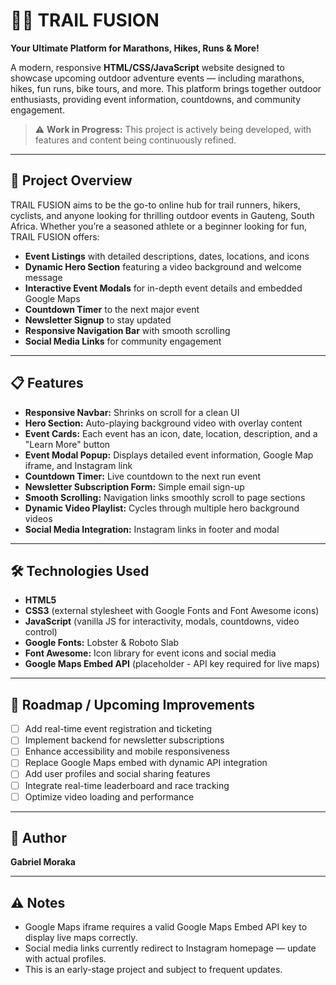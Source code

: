 # 🚴‍♂️ TRAIL FUSION  
**Your Ultimate Platform for Marathons, Hikes, Runs & More!**

A modern, responsive **HTML/CSS/JavaScript** website designed to showcase upcoming outdoor adventure events — including marathons, hikes, fun runs, bike tours, and more. This platform brings together outdoor enthusiasts, providing event information, countdowns, and community engagement.

> ⚠️ **Work in Progress:** This project is actively being developed, with features and content being continuously refined.

---

## 🌟 Project Overview

TRAIL FUSION aims to be the go-to online hub for trail runners, hikers, cyclists, and anyone looking for thrilling outdoor events in Gauteng, South Africa. Whether you’re a seasoned athlete or a beginner looking for fun, TRAIL FUSION offers:

- **Event Listings** with detailed descriptions, dates, locations, and icons  
- **Dynamic Hero Section** featuring a video background and welcome message  
- **Interactive Event Modals** for in-depth event details and embedded Google Maps  
- **Countdown Timer** to the next major event  
- **Newsletter Signup** to stay updated  
- **Responsive Navigation Bar** with smooth scrolling  
- **Social Media Links** for community engagement  

---

## 📋 Features

- **Responsive Navbar:** Shrinks on scroll for a clean UI  
- **Hero Section:** Auto-playing background video with overlay content  
- **Event Cards:** Each event has an icon, date, location, description, and a "Learn More" button  
- **Event Modal Popup:** Displays detailed event information, Google Map iframe, and Instagram link  
- **Countdown Timer:** Live countdown to the next run event  
- **Newsletter Subscription Form:** Simple email sign-up  
- **Smooth Scrolling:** Navigation links smoothly scroll to page sections  
- **Dynamic Video Playlist:** Cycles through multiple hero background videos  
- **Social Media Integration:** Instagram links in footer and modal

---

## 🛠️ Technologies Used

- **HTML5**  
- **CSS3** (external stylesheet with Google Fonts and Font Awesome icons)  
- **JavaScript** (vanilla JS for interactivity, modals, countdowns, video control)  
- **Google Fonts:** Lobster & Roboto Slab  
- **Font Awesome:** Icon library for event icons and social media  
- **Google Maps Embed API** (placeholder - API key required for live maps)


---

## 🔮 Roadmap / Upcoming Improvements

- [ ] Add real-time event registration and ticketing  
- [ ] Implement backend for newsletter subscriptions  
- [ ] Enhance accessibility and mobile responsiveness  
- [ ] Replace Google Maps embed with dynamic API integration  
- [ ] Add user profiles and social sharing features  
- [ ] Integrate real-time leaderboard and race tracking  
- [ ] Optimize video loading and performance  

---


## 👤 Author

**Gabriel Moraka**  


---


## ⚠️ Notes

- Google Maps iframe requires a valid Google Maps Embed API key to display live maps correctly. 
- Social media links currently redirect to Instagram homepage — update with actual profiles.  
- This is an early-stage project and subject to frequent updates.
